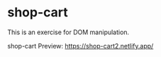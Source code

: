 # shop-cart

This is an exercise for DOM manipulation.

shop-cart Preview:
<a>https://shop-cart2.netlify.app/</a>
